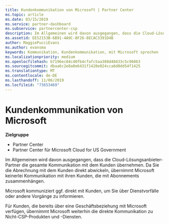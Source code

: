 ```yaml
---
title: Kundenkommunikation von Microsoft | Partner Center
ms.topic: article
ms.date: 03/15/2019
ms.service: partner-dashboard
ms.subservice: partnercenter-csp
description: Im Allgemeinen wird davon ausgegangen, dass die Cloud-Lösungsanbieter-Partner die gesamte Kommunikation mit dem Kunden übernehmen.
ms.assetid: EE52153B-6B91-4A9C-8F26-8ECAC3391D4B
author: MaggiePucciEvans
ms.author: evansma
keywords: Kommunikation, Kundenkommunikation, mit Microsoft sprechen
ms.localizationpriority: medium
ms.openlocfilehash: b7196ec84c40fb4cfafc5aa388d40433c5c96863
ms.sourcegitcommit: dbaa6c2e8a0e6431f1420e024cca6d0dd54f1425
ms.translationtype: MT
ms.contentlocale: de-DE
ms.lasthandoff: 11/06/2019
ms.locfileid: "73653469"
---
```

# <a name="customer-communication-from-microsoft"></a>Kundenkommunikation von Microsoft

**Zielgruppe**

-  Partner Center
-  Partner Center für Microsoft Cloud for US Government


Im Allgemeinen wird davon ausgegangen, dass die Cloud-Lösungsanbieter-Partner die gesamte Kommunikation mit dem Kunden übernehmen. Da Sie die Abrechnung mit dem Kunden direkt abwickeln, übernimmt Microsoft keinerlei Kommunikation mit ihren Kunden, die mit Abonnements zusammenhängen.

Microsoft kommuniziert ggf. direkt mit Kunden, um Sie über Dienstvorfälle oder andere Vorgänge zu informieren.

Für Kunden, die bereits über eine Geschäftsbeziehung mit Microsoft verfügen, übernimmt Microsoft weiterhin die direkte Kommunikation zu Nicht-CSP-Produkten und -Diensten.

 

 



